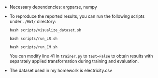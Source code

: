 - Necessary dependencies: argparse, numpy
- To reproduce the reported results, you can run the following scripts under `./HW1/` directory:

    `bash scripts/visualize_dataset.sh`

    `bash scripts/run_LR.sh`

    `bash scripts/run_EM.sh`

    You can modify line 41 in `trainer.py` to `test=False` to obtain results with separately applied transformation during training and evaluation.

- The dataset used in my homework is electricity.csv